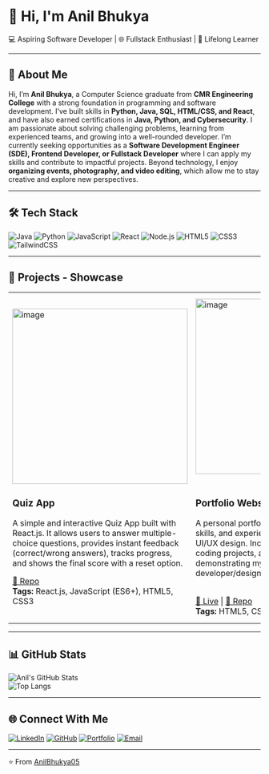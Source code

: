 # 👋 Hi, I'm Anil Bhukya  

💻 Aspiring Software Developer | 🌐 Fullstack Enthusiast | 🚀 Lifelong Learner  

---

## 🚀 About Me  
Hi, I’m **Anil Bhukya**, a Computer Science graduate from **CMR Engineering College** with a strong foundation in programming and software development. I’ve built skills in **Python, Java, SQL, HTML/CSS, and React**, and have also earned certifications in **Java, Python, and Cybersecurity**. I am passionate about solving challenging problems, learning from experienced teams, and growing into a well-rounded developer. I’m currently seeking opportunities as a **Software Development Engineer (SDE), Frontend Developer, or Fullstack Developer** where I can apply my skills and contribute to impactful projects. Beyond technology, I enjoy **organizing events, photography, and video editing**, which allow me to stay creative and explore new perspectives.  

---

## 🛠️ Tech Stack  
![Java](https://img.shields.io/badge/-Java-007396?logo=java&logoColor=fff)  ![Python](https://img.shields.io/badge/-Python-3776AB?logo=python&logoColor=fff)  ![JavaScript](https://img.shields.io/badge/-JavaScript-F7DF1E?logo=javascript&logoColor=000)  ![React](https://img.shields.io/badge/-React-61DAFB?logo=react&logoColor=000)  ![Node.js](https://img.shields.io/badge/-Node.js-339933?logo=node.js&logoColor=fff)  ![HTML5](https://img.shields.io/badge/-HTML5-E34F26?logo=html5&logoColor=fff)  ![CSS3](https://img.shields.io/badge/-CSS3-1572B6?logo=css3&logoColor=fff)  ![TailwindCSS](https://img.shields.io/badge/-TailwindCSS-38B2AC?logo=tailwind-css&logoColor=fff)  

---

## 📂 Projects - Showcase  

<table>
  <tr>
    <td width="30%">
      <img width="350" alt="image" src="https://github.com/user-attachments/assets/61d2c594-6f8d-4d70-87bd-478312624a5f" />  
      <h3>Quiz App</h3>
      <p>A simple and interactive Quiz App built with React.js. It allows users to answer multiple-choice questions, provides instant feedback (correct/wrong answers), tracks progress, and shows the final score with a reset option.</p>
      <a href="https://github.com/AnilBhukya05/Quiz-App">🔗 Repo</a>  
      <br>
      <b>Tags:</b> React.js, JavaScript (ES6+), HTML5, CSS3
    </td> 
    <td width="33%">
      <img width="350" alt="image" src="https://github.com/user-attachments/assets/d0899eac-8ce4-406e-9f5e-bec96eac30c2" /> <br> <br <br>
      <h3>Portfolio Website</h3>
      <p>A personal portfolio showcasing my projects, skills, and experience in web development, UI/UX design.
      Includes interactive web pages, coding projects, and other work demonstrating my abilities and growth as a developer/designer.</p> <br> 
      <a href="https://anilbhukya05.github.io/Anil-Bhukya-Portfolio/">🔗 Live</a> | <a href="https://github.com/AnilBhukya05/Anil-Bhukya-Portfolio">🔗 Repo</a>  
      <br>
      <b>Tags:</b> HTML5, CSS3, JavaScript (ES6+)
    </td>
    <td width="33%">
      <img width="350" alt="image" src="https://github.com/user-attachments/assets/5a9bd108-30a1-41dc-8f9e-a92ada74b12e" /> <br> <br> 
      <h3>Recipe Finder App</h3>
      <p>A React app where users can search for recipes by ingredient, diet, or time.
And It supports light/dark mode and displays recipe cards dynamically.</p> <br> <br> <br> 
      <a href="https://github.com/AnilBhukya05/Recipe-Finder-App">🔗 Repo</a>  
      <br>
      <b>Tags:</b> React.js, JavaScript (ES6+), HTML5, CSS3
    </td>
  </tr>
</table>

---

## 📊 GitHub Stats  
![Anil's GitHub Stats](https://github-readme-stats.vercel.app/api?username=AnilBhukya05&show_icons=true&theme=radical)  
![Top Langs](https://github-readme-stats.vercel.app/api/top-langs/?username=AnilBhukya05&layout=compact&theme=radical)  

---

## 🌐 Connect With Me  
[![LinkedIn](https://img.shields.io/badge/-LinkedIn-0A66C2?logo=linkedin&logoColor=fff)](https://www.linkedin.com/in/anilbhukya05/)  [![GitHub](https://img.shields.io/badge/-GitHub-181717?logo=github&logoColor=fff)](https://github.com/AnilBhukya05)  [![Portfolio](https://img.shields.io/badge/-Portfolio-000?logo=vercel&logoColor=fff)](https://anilbhukya05.github.io/Anil-Bhukya-Portfolio/)  [![Email](https://img.shields.io/badge/-Email-D14836?logo=gmail&logoColor=fff)](mailto:your-email@gmail.com)  

---

⭐️ From [AnilBhukya05](https://github.com/AnilBhukya05)
